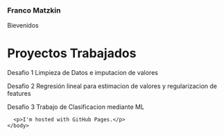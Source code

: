 ### Franco Matzkin 
  <html>
    <head> Bievenidos
    </head>
    <body>
      <h1>Proyectos Trabajados</h1>
      <p>Desafio 1
        Limpieza de Datos e imputacion de valores 
      </p>
      <p>Desafio 2
        Regresión lineal para estimacion de valores y regularizacion de features
      </p>
      <p>Desafio 3
        Trabajo de Clasificacion mediante ML 
      </p>
      
      <p>I'm hosted with GitHub Pages.</p>
    </body>
  </html>
